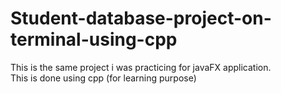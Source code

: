# Student-database-project-on-terminal-using-cpp
This is the same project i was practicing for javaFX application.\
This is done using cpp (for learning purpose)
